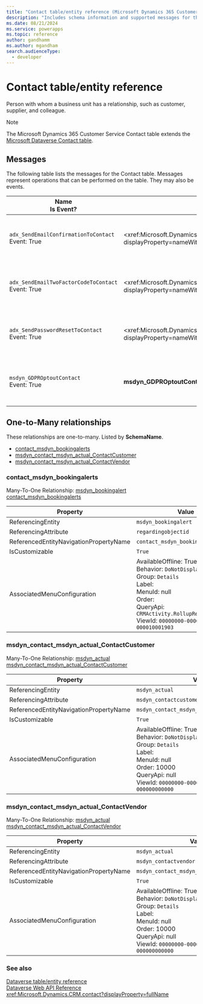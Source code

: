 ```yaml
---
title: "Contact table/entity reference (Microsoft Dynamics 365 Customer Service)"
description: "Includes schema information and supported messages for the Contact table/entity with Microsoft Dynamics 365 Customer Service."
ms.date: 08/21/2024
ms.service: powerapps
ms.topic: reference
author: gandhamm
ms.author: mgandham
search.audienceType: 
  - developer
---
```


# Contact table/entity reference

Person with whom a business unit has a relationship, such as customer, supplier, and colleague.

> [!NOTE]
> The Microsoft Dynamics 365 Customer Service Contact table extends the [Microsoft Dataverse Contact table](/power-apps/developer/data-platform/reference/entities/contact).


## Messages

The following table lists the messages for the Contact table.
Messages represent operations that can be performed on the table. They may also be events.

| Name <br />Is Event? |Web API Operation |SDK for .NET |
| ---- | ----- |----- |
| `adx_SendEmailConfirmationToContact`<br />Event: True |<xref:Microsoft.Dynamics.CRM.adx_SendEmailConfirmationToContact?displayProperty=nameWithType /> |[Learn to use messages with the SDK for .NET](/power-apps/developer/data-platform/org-service/use-messages)|
| `adx_SendEmailTwoFactorCodeToContact`<br />Event: True |<xref:Microsoft.Dynamics.CRM.adx_SendEmailTwoFactorCodeToContact?displayProperty=nameWithType /> |[Learn to use messages with the SDK for .NET](/power-apps/developer/data-platform/org-service/use-messages)|
| `adx_SendPasswordResetToContact`<br />Event: True |<xref:Microsoft.Dynamics.CRM.adx_SendPasswordResetToContact?displayProperty=nameWithType /> |[Learn to use messages with the SDK for .NET](/power-apps/developer/data-platform/org-service/use-messages)|
| `msdyn_GDPROptoutContact`<br />Event: True |**msdyn_GDPROptoutContact action** |[Learn to use messages with the SDK for .NET](/power-apps/developer/data-platform/org-service/use-messages)|



## One-to-Many relationships

These relationships are one-to-many. Listed by **SchemaName**.

- [contact_msdyn_bookingalerts](#BKMK_contact_msdyn_bookingalerts)
- [msdyn_contact_msdyn_actual_ContactCustomer](#BKMK_msdyn_contact_msdyn_actual_ContactCustomer)
- [msdyn_contact_msdyn_actual_ContactVendor](#BKMK_msdyn_contact_msdyn_actual_ContactVendor)

### <a name="BKMK_contact_msdyn_bookingalerts"></a> contact_msdyn_bookingalerts

Many-To-One Relationship: [msdyn_bookingalert contact_msdyn_bookingalerts](msdyn_bookingalert.md#BKMK_contact_msdyn_bookingalerts)

|Property|Value|
|---|---|
|ReferencingEntity|`msdyn_bookingalert`|
|ReferencingAttribute|`regardingobjectid`|
|ReferencedEntityNavigationPropertyName|`contact_msdyn_bookingalerts`|
|IsCustomizable|`True`|
|AssociatedMenuConfiguration|AvailableOffline: True<br />Behavior: `DoNotDisplay`<br />Group: `Details`<br />Label: <br />MenuId: null<br />Order: <br />QueryApi: `CRMActivity.RollupRelatedByParty`<br />ViewId: `00000000-0000-0000-00aa-000010001903`|

### <a name="BKMK_msdyn_contact_msdyn_actual_ContactCustomer"></a> msdyn_contact_msdyn_actual_ContactCustomer

Many-To-One Relationship: [msdyn_actual msdyn_contact_msdyn_actual_ContactCustomer](msdyn_actual.md#BKMK_msdyn_contact_msdyn_actual_ContactCustomer)

|Property|Value|
|---|---|
|ReferencingEntity|`msdyn_actual`|
|ReferencingAttribute|`msdyn_contactcustomer`|
|ReferencedEntityNavigationPropertyName|`msdyn_contact_msdyn_actual_ContactCustomer`|
|IsCustomizable|`True`|
|AssociatedMenuConfiguration|AvailableOffline: True<br />Behavior: `DoNotDisplay`<br />Group: `Details`<br />Label: <br />MenuId: null<br />Order: 10000<br />QueryApi: null<br />ViewId: `00000000-0000-0000-0000-000000000000`|

### <a name="BKMK_msdyn_contact_msdyn_actual_ContactVendor"></a> msdyn_contact_msdyn_actual_ContactVendor

Many-To-One Relationship: [msdyn_actual msdyn_contact_msdyn_actual_ContactVendor](msdyn_actual.md#BKMK_msdyn_contact_msdyn_actual_ContactVendor)

|Property|Value|
|---|---|
|ReferencingEntity|`msdyn_actual`|
|ReferencingAttribute|`msdyn_contactvendor`|
|ReferencedEntityNavigationPropertyName|`msdyn_contact_msdyn_actual_ContactVendor`|
|IsCustomizable|`True`|
|AssociatedMenuConfiguration|AvailableOffline: True<br />Behavior: `DoNotDisplay`<br />Group: `Details`<br />Label: <br />MenuId: null<br />Order: 10000<br />QueryApi: null<br />ViewId: `00000000-0000-0000-0000-000000000000`|



### See also

[Dataverse table/entity reference](../about-entity-reference.md)  
[Dataverse Web API Reference](/power-apps/developer/data-platform/webapi/reference/about)   
<xref:Microsoft.Dynamics.CRM.contact?displayProperty=fullName>
